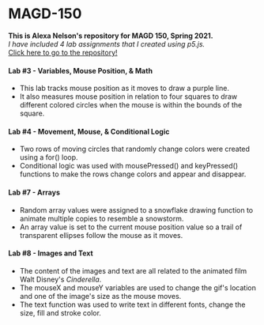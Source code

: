 # MAGD-150

**This is Alexa Nelson's repository for MAGD 150, Spring 2021.**    
_I have included 4 lab assignments that I created using p5.js._  
[Click here to go to the repository!](https://github.com/nelsonap18/MAGD-150)

#### Lab #3 - Variables, Mouse Position, & Math  
* This lab tracks mouse position as it moves to draw a purple line. 
* It also measures mouse position in relation to four squares to draw different colored circles when the mouse is within the bounds of the square. 
#### Lab #4 - Movement, Mouse, & Conditional Logic  
* Two rows of moving circles that randomly change colors were created using a for() loop. 
* Conditional logic was used with mousePressed() and keyPressed() functions to make the rows change colors and appear and disappear.
#### Lab #7 - Arrays  
* Random array values were assigned to a snowflake drawing function to animate multiple copies to resemble a snowstorm.
* An array value is set to the current mouse position value so a trail of transparent ellipses follow the mouse as it moves. 
#### Lab #8 - Images and Text  
* The content of the images and text are all related to the animated film Walt Disney's _Cinderella_.
* The mouseX and mouseY variables are used to change the gif's location and one of the image's size as the mouse moves.
* The text function was used to write text in different fonts, change the size, fill and stroke color. 
